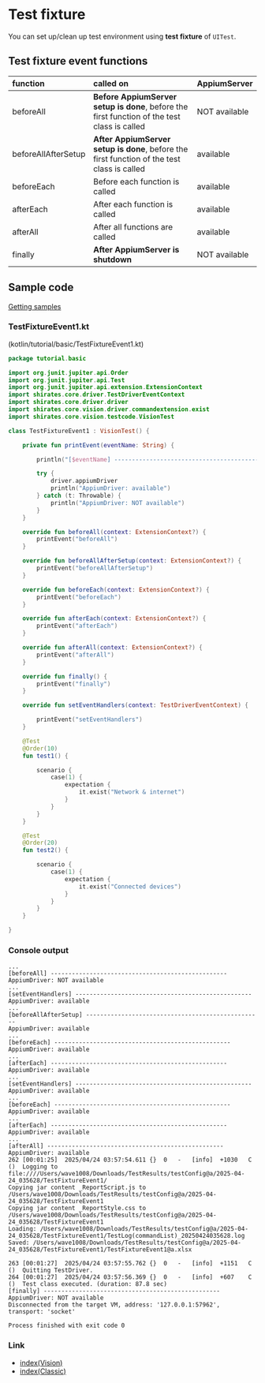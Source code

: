 # Test fixture

You can set up/clean up test environment using **test fixture** of `UITest`.

## Test fixture event functions

| function            | called on                                                                                    | AppiumServer  |
|:--------------------|:---------------------------------------------------------------------------------------------|:--------------|
| beforeAll           | **Before AppiumServer setup is done**, before the first function of the test class is called | NOT available |
| beforeAllAfterSetup | **After AppiumServer setup is done**, before the first function of the test class is called  | available     |
| beforeEach          | Before each function is called                                                               | available     |
| afterEach           | After each function is called                                                                | available     |
| afterAll            | After all functions are called                                                               | available     |
| finally             | **After AppiumServer is shutdown**                                                           | NOT available |

## Sample code

[Getting samples](../../getting_samples.md)

### TestFixtureEvent1.kt

(kotlin/tutorial/basic/TestFixtureEvent1.kt)

```kotlin
package tutorial.basic

import org.junit.jupiter.api.Order
import org.junit.jupiter.api.Test
import org.junit.jupiter.api.extension.ExtensionContext
import shirates.core.driver.TestDriverEventContext
import shirates.core.driver.driver
import shirates.core.vision.driver.commandextension.exist
import shirates.core.vision.testcode.VisionTest

class TestFixtureEvent1 : VisionTest() {

    private fun printEvent(eventName: String) {

        println("[$eventName] --------------------------------------------------")

        try {
            driver.appiumDriver
            println("AppiumDriver: available")
        } catch (t: Throwable) {
            println("AppiumDriver: NOT available")
        }
    }

    override fun beforeAll(context: ExtensionContext?) {
        printEvent("beforeAll")
    }

    override fun beforeAllAfterSetup(context: ExtensionContext?) {
        printEvent("beforeAllAfterSetup")
    }

    override fun beforeEach(context: ExtensionContext?) {
        printEvent("beforeEach")
    }

    override fun afterEach(context: ExtensionContext?) {
        printEvent("afterEach")
    }

    override fun afterAll(context: ExtensionContext?) {
        printEvent("afterAll")
    }

    override fun finally() {
        printEvent("finally")
    }

    override fun setEventHandlers(context: TestDriverEventContext) {

        printEvent("setEventHandlers")
    }

    @Test
    @Order(10)
    fun test1() {

        scenario {
            case(1) {
                expectation {
                    it.exist("Network & internet")
                }
            }
        }
    }

    @Test
    @Order(20)
    fun test2() {

        scenario {
            case(1) {
                expectation {
                    it.exist("Connected devices")
                }
            }
        }
    }

}
```

### Console output

```
...
[beforeAll] --------------------------------------------------
AppiumDriver: NOT available
...
[setEventHandlers] --------------------------------------------------
AppiumDriver: available
...
[beforeAllAfterSetup] --------------------------------------------------
AppiumDriver: available
...
[beforeEach] --------------------------------------------------
AppiumDriver: available
...
[afterEach] --------------------------------------------------
AppiumDriver: available
...
[setEventHandlers] --------------------------------------------------
AppiumDriver: available
...
[beforeEach] --------------------------------------------------
AppiumDriver: available
...
[afterEach] --------------------------------------------------
AppiumDriver: available
...
[afterAll] --------------------------------------------------
AppiumDriver: available
262	[00:01:25]	2025/04/24 03:57:54.611	{}	0	-	[info]	+1030	C	()	Logging to file:////Users/wave1008/Downloads/TestResults/testConfig@a/2025-04-24_035628/TestFixtureEvent1/
Copying jar content _ReportScript.js to /Users/wave1008/Downloads/TestResults/testConfig@a/2025-04-24_035628/TestFixtureEvent1
Copying jar content _ReportStyle.css to /Users/wave1008/Downloads/TestResults/testConfig@a/2025-04-24_035628/TestFixtureEvent1
Loading: /Users/wave1008/Downloads/TestResults/testConfig@a/2025-04-24_035628/TestFixtureEvent1/TestLog(commandList)_20250424035628.log
Saved: /Users/wave1008/Downloads/TestResults/testConfig@a/2025-04-24_035628/TestFixtureEvent1/TestFixtureEvent1@a.xlsx

263	[00:01:27]	2025/04/24 03:57:55.762	{}	0	-	[info]	+1151	C	()	Quitting TestDriver.
264	[00:01:27]	2025/04/24 03:57:56.369	{}	0	-	[info]	+607	C	()	Test class executed. (duration: 87.8 sec)
[finally] --------------------------------------------------
AppiumDriver: NOT available
Disconnected from the target VM, address: '127.0.0.1:57962', transport: 'socket'

Process finished with exit code 0
```

### Link

- [index(Vision)](../../index.md)
- [index(Classic)](../../classic/index.md)

